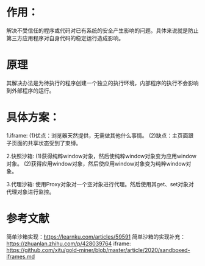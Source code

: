 # 作用：
  解决不受信任的程序或代码对已有系统的安全产生影响的问题。具体来说就是防止第三方应用程序对自身代码的稳定运行造成影响。

# 原理
  其解决办法是为待执行的程序创建一个独立的执行环境，内部程序的执行不会影响到外部程序的运行。

# 具体方案：
  1.iframe: 
    (1)优点：浏览器天然提供，无需做其他什么事情。
    (2)缺点：主页面跟子页面的共享状态受到了束缚。

  2.快照沙箱:
    (1)获得纯粹window对象，然后使纯粹window对象变为应用window对象。
    (2)获得应用window对象，然后使应用window对象变为纯粹window对象。

  3.代理沙箱:
    使用Proxy对象对一个空对象进行代理。然后使用其get、set对象对代理对象进行监控。

# 参考文献
  简单沙箱实现：https://learnku.com/articles/59591
  简单沙箱的实现补充：https://zhuanlan.zhihu.com/p/428039764
  iframe: https://github.com/xitu/gold-miner/blob/master/article/2020/sandboxed-iframes.md
